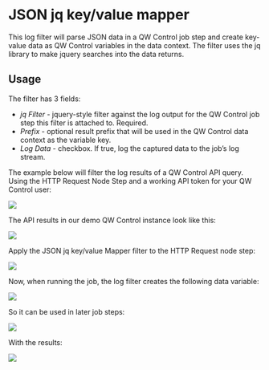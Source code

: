 # JSON jq key/value mapper

This log filter will parse JSON data in a QW Control job step and create key-value data as QW Control variables in the data context. The filter uses the jq library to make jquery searches into the data returns.

## Usage

The filter has 3 fields:

- *jq Filter* - jquery-style filter against the log output for the QW Control job step this filter is attached to. Required.
- *Prefix* - optional result prefix that will be used in the QW Control data context as the variable key.
- *Log Data* - checkbox. If true, log the captured data to the job’s log stream.

The example below will filter the log results of a QW Control API query. Using the HTTP Request Node Step and a working API token for your QW Control user:

![](@assets/img/logfilter-jsonjq-example1.png)

The API results in our demo QW Control instance look like this:

![](@assets/img/logfilter-jsonjq-example2.png)

Apply the JSON jq key/value Mapper filter to the HTTP Request node step:

![](@assets/img/logfilter-jsonjq-example3.png)

Now, when running the job, the log filter creates the following data variable:

![](@assets/img/logfilter-jsonjq-example4.png)

So it can be used in later job steps:

![](@assets/img/logfilter-jsonjq-example5.png)

With the results:

![](@assets/img/logfilter-jsonjq-example6.png)
